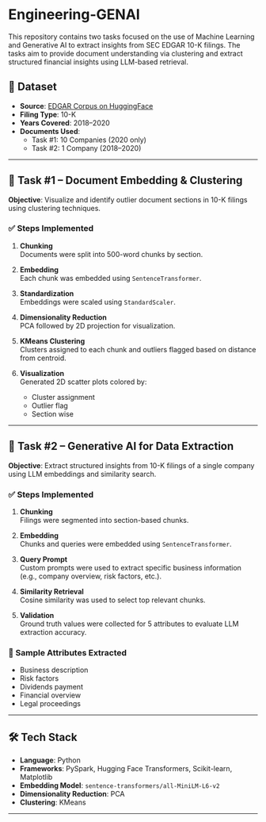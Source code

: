 # Engineering-GENAI

This repository contains two tasks focused on the use of Machine Learning and Generative AI to extract insights from SEC EDGAR 10-K filings. The tasks aim to provide document understanding via clustering and extract structured financial insights using LLM-based retrieval.

## 📁 Dataset

- **Source**: [EDGAR Corpus on HuggingFace](https://huggingface.co/datasets/eloukas/edgar-corpus)
- **Filing Type**: 10-K
- **Years Covered**: 2018–2020
- **Documents Used**:
  - Task #1: 10 Companies (2020 only)
  - Task #2: 1 Company (2018–2020)

---

## 🧠 Task #1 – Document Embedding & Clustering

**Objective**: Visualize and identify outlier document sections in 10-K filings using clustering techniques.

### ✅ Steps Implemented

1. **Chunking**  
   Documents were split into 500-word chunks by section.

2. **Embedding**  
   Each chunk was embedded using `SentenceTransformer`.

3. **Standardization**  
   Embeddings were scaled using `StandardScaler`.

4. **Dimensionality Reduction**  
   PCA followed by 2D projection for visualization.

5. **KMeans Clustering**  
   Clusters assigned to each chunk and outliers flagged based on distance from centroid.

6. **Visualization**  
   Generated 2D scatter plots colored by:
   - Cluster assignment
   - Outlier flag
   - Section wise

---

## 🤖 Task #2 – Generative AI for Data Extraction

**Objective**: Extract structured insights from 10-K filings of a single company using LLM embeddings and similarity search.

### ✅ Steps Implemented

1. **Chunking**  
   Filings were segmented into section-based chunks.

2. **Embedding**  
   Chunks and queries were embedded using `SentenceTransformer`.

3. **Query Prompt**  
   Custom prompts were used to extract specific business information (e.g., company overview, risk factors, etc.).

4. **Similarity Retrieval**  
   Cosine similarity was used to select top relevant chunks.

5. **Validation**  
   Ground truth values were collected for 5 attributes to evaluate LLM extraction accuracy.

### 📌 Sample Attributes Extracted

- Business description
- Risk factors
- Dividends payment
- Financial overview
- Legal proceedings

---

## 🛠️ Tech Stack

- **Language**: Python
- **Frameworks**: PySpark, Hugging Face Transformers, Scikit-learn, Matplotlib
- **Embedding Model**: `sentence-transformers/all-MiniLM-L6-v2`
- **Dimensionality Reduction**: PCA
- **Clustering**: KMeans

---
